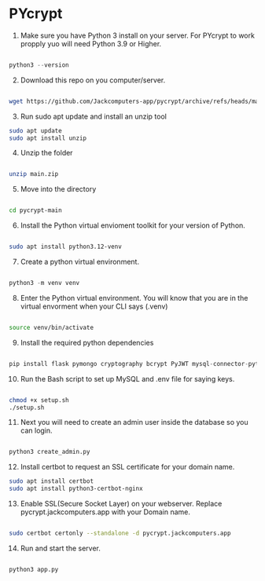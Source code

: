 # PYcrypt
 

 1. Make sure you have Python 3 install on your server. For PYcrypt to work propply yuo will need Python 3.9 or Higher.

 ```python

 python3 --version

 ```

 2. Download this repo on you computer/server.

 ```bash

 wget https://github.com/Jackcomputers-app/pycrypt/archive/refs/heads/main.zip

 ```

 3. Run sudo apt update and install an unzip tool
```bash
sudo apt update
sudo apt install unzip
```

4. Unzip the folder
```bash

unzip main.zip

```
5. Move into the directory
```bash

cd pycrypt-main

```

6. Install the Python virtual envioment toolkit for your version of Python. 
```bash

sudo apt install python3.12-venv

```

7. Create a python virtual environment. 
```python

python3 -m venv venv

```
8. Enter the Python virtual environment. You will know that you are in the virtual envorment when your CLI says (.venv)
```bash

source venv/bin/activate

```

9. Install the required python dependencies
```python

pip install flask pymongo cryptography bcrypt PyJWT mysql-connector-python python-dotenv

```

10. Run the Bash script to set up MySQL and .env file for saying keys.
```bash

chmod +x setup.sh
./setup.sh

```

11. Next you will need to create an admin user inside the database so you can login. 

```bash

python3 create_admin.py

```

12. Install certbot to request an SSL certificate for your domain name. 
```bash
sudo apt install certbot
sudo apt install python3-certbot-nginx

```

13. Enable SSL(Secure Socket Layer) on your webserver. Replace pycrypt.jackcomputers.app with your Domain name. 
```bash

sudo certbot certonly --standalone -d pycrypt.jackcomputers.app

```


14. Run and start the server. 
```bash

python3 app.py

```